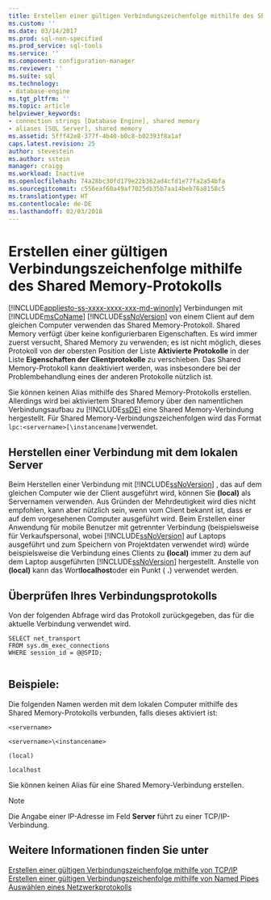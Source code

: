 ```yaml
---
title: Erstellen einer gültigen Verbindungszeichenfolge mithilfe des Shared Memory-Protokolls | Microsoft-Dokumentation
ms.custom: ''
ms.date: 03/14/2017
ms.prod: sql-non-specified
ms.prod_service: sql-tools
ms.service: ''
ms.component: configuration-manager
ms.reviewer: ''
ms.suite: sql
ms.technology:
- database-engine
ms.tgt_pltfrm: ''
ms.topic: article
helpviewer_keywords:
- connection strings [Database Engine], shared memory
- aliases [SQL Server], shared memory
ms.assetid: 5fff42e8-377f-4b40-b0c8-b02393f8a1af
caps.latest.revision: 25
author: stevestein
ms.author: sstein
manager: craigg
ms.workload: Inactive
ms.openlocfilehash: 74a28bc30fd179e22b362ad4cfd1e77fa2a54bfa
ms.sourcegitcommit: c556eaf60a49af7025db35b7aa14beb76a8158c5
ms.translationtype: HT
ms.contentlocale: de-DE
ms.lasthandoff: 02/03/2018
---
```

# <a name="creating-a-valid-connection-string-using-shared-memory-protocol"></a>Erstellen einer gültigen Verbindungszeichenfolge mithilfe des Shared Memory-Protokolls
[!INCLUDE[appliesto-ss-xxxx-xxxx-xxx-md-winonly](../../includes/appliesto-ss-xxxx-xxxx-xxx-md-winonly.md)]
Verbindungen mit [!INCLUDE[msCoName](../../includes/msconame-md.md)] [!INCLUDE[ssNoVersion](../../includes/ssnoversion-md.md)] von einem Client auf dem gleichen Computer verwenden das Shared Memory-Protokoll. Shared Memory verfügt über keine konfigurierbaren Eigenschaften. Es wird immer zuerst versucht, Shared Memory zu verwenden; es ist nicht möglich, dieses Protokoll von der obersten Position der Liste **Aktivierte Protokolle** in der Liste **Eigenschaften der Clientprotokolle** zu verschieben. Das Shared Memory-Protokoll kann deaktiviert werden, was insbesondere bei der Problembehandlung eines der anderen Protokolle nützlich ist.  
  
 Sie können keinen Alias mithilfe des Shared Memory-Protokolls erstellen. Allerdings wird bei aktiviertem Shared Memory über den namentlichen Verbindungsaufbau zu [!INCLUDE[ssDE](../../includes/ssde-md.md)] eine Shared Memory-Verbindung hergestellt. Für Shared Memory-Verbindungszeichenfolgen wird das Format `lpc:<servername>[\instancename]`verwendet.  
  
## <a name="connecting-to-the-local-server"></a>Herstellen einer Verbindung mit dem lokalen Server  
 Beim Herstellen einer Verbindung mit [!INCLUDE[ssNoVersion](../../includes/ssnoversion-md.md)] , das auf dem gleichen Computer wie der Client ausgeführt wird, können Sie **(local)** als Servernamen verwenden. Aus Gründen der Mehrdeutigkeit wird dies nicht empfohlen, kann aber nützlich sein, wenn vom Client bekannt ist, dass er auf dem vorgesehenen Computer ausgeführt wird. Beim Erstellen einer Anwendung für mobile Benutzer mit getrennter Verbindung (beispielsweise für Verkaufspersonal, wobei [!INCLUDE[ssNoVersion](../../includes/ssnoversion-md.md)] auf Laptops ausgeführt und zum Speichern von Projektdaten verwendet wird) würde beispielsweise die Verbindung eines Clients zu **(local)** immer zu dem auf dem Laptop ausgeführten [!INCLUDE[ssNoVersion](../../includes/ssnoversion-md.md)] hergestellt. Anstelle von **(local)** kann das Wort**localhost**oder ein Punkt ( **.**) verwendet werden.  
  
## <a name="verifying-your-connection-protocol"></a>Überprüfen Ihres Verbindungsprotokolls  
 Von der folgenden Abfrage wird das Protokoll zurückgegeben, das für die aktuelle Verbindung verwendet wird.  
  
```  
SELECT net_transport   
FROM sys.dm_exec_connections   
WHERE session_id = @@SPID;  
  
```  
  
## <a name="examples"></a>Beispiele:  
 Die folgenden Namen werden mit dem lokalen Computer mithilfe des Shared Memory-Protokolls verbunden, falls dieses aktiviert ist:  
  
 `<servername>`  
  
 `<servername>\<instancename>`  
  
 `(local)`  
  
 `localhost`  
  
 Sie können keinen Alias für eine Shared Memory-Verbindung erstellen.  
  
> [!NOTE]  
>  Die Angabe einer IP-Adresse im Feld **Server** führt zu einer TCP/IP-Verbindung.  
  
## <a name="see-also"></a>Weitere Informationen finden Sie unter  
 [Erstellen einer gültigen Verbindungszeichenfolge mithilfe von TCP/IP](../../tools/configuration-manager/creating-a-valid-connection-string-using-tcp-ip.md)   
 [Erstellen einer gültigen Verbindungszeichenfolge mithilfe von Named Pipes](http://msdn.microsoft.com/library/90930ff2-143b-4651-8ae3-297103600e4f)   
 [Auswählen eines Netzwerkprotokolls](http://msdn.microsoft.com/library/6565fb7d-b076-4447-be90-e10d0dec359a)  
  
  
